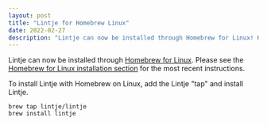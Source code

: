 ```yaml
---
layout: post
title: "Lintje for Homebrew Linux"
date: 2022-02-27
description: "Lintje can now be installed through Homebrew for Linux! Homebrew for Linux makes installing Lintje as easy as Homebrew on macOS."
---
```


Lintje can now be installed through [Homebrew for Linux](https://brew.sh/). Please see the [Homebrew for Linux installation section](/docs/installation/linux/#homebrew-for-linux) for the most recent instructions.

To install Lintje with Homebrew on Linux, add the Lintje "tap" and install Lintje.

```
brew tap lintje/lintje
brew install lintje
```
